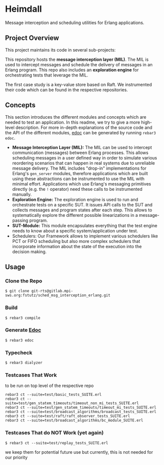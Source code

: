 Heimdall
=====

Message interception and scheduling utilities for Erlang applications.

## Project Overview

This project maintains its code in several sub-projects:

This repository hosts the **message interception layer (MIL)**. The MIL is used to intercept messages and schedule the delivery of messages in an Erlang program. This repo also includes an **exploration engine** for orchestrating tests that leverage the MIL.

The first case study is a key-value store based on Raft.
We instrumented their code which can be found in the respective repositories.

## Concepts

This section introduces the different modules and concepts which are needed to test an application. In this readme, we try to give a more high-level description. For more in-depth explanations of the source code and the API of the different modules, [edoc](https://www.erlang.org/doc/apps/edoc/chapter.html) can be generated by running `rebar3 edoc`.

- **Message Interception Layer (MIL):** The MIL can be used to intercept communication (messages) between Erlang processes. This allows scheduling messages in a user defined way in order to simulate various reordering scenarios that can happen in real systems due to unreliable message delivery. The MIL includes "drop-in" implementations for Erlang's `gen_server` modules, therefore applications which are built using these abstractions can be instrumented to use the MIL with minimal effort. Applications which use Erlang's messaging primitives directly (e.g. the `!` operator) need these calls to be instrumented manually.
- **Exploration Engine:** The exploration engine is used to run and orchestrate tests on a specific SUT. It issues API calls to the SUT and collects messages and program states after each step. This allows to systematically explore the different possible linearizations in a message-passing program.
- **SUT-Module:** This module encapsulates everything that the test engine needs to know about a specific system/application under test.
- Schedulers: Our Framework allows to implement various schedulers like PCT or FIFO scheduling but also more complex schedulers that incorporate information about the state of the execution into the decision making.

## Usage

### Clone the Repo

```
$ git clone git-rts@gitlab.mpi-sws.org:fstutz/sched_msg_interception_erlang.git
```

### Build

    $ rebar3 compile

### Generate [Edoc](https://www.erlang.org/doc/apps/edoc/chapter.html)

    $ rebar3 edoc

### Typecheck

    $ rebar3 dialyzer

### Testcases That Work
to be run on top level of the respective repo

    rebar3 ct --suite=test/basic_tests_SUITE.erl
    rebar3 ct --suite=test/gen_statem_timeouts/timeout_non_mi_tests_SUITE.erl
    rebar3 ct --suite=test/gen_statem_timeouts/timeout_mi_tests_SUITE.erl
    rebar3 ct --suite=test/broadcast_algorithms/broadcast_tests_SUITE.erl
    rebar3 ct --suite=test/raft/raft_observer_tests_SUITE.erl
    rebar3 ct --suite=test/broadcast_algorithms/bc_module_SUITE.erl

### Testcases That do NOT Work (yet again)

    $ rebar3 ct --suite=test/replay_tests_SUITE.erl
we keep them for potential future use but currently, this is not needed for our priority
